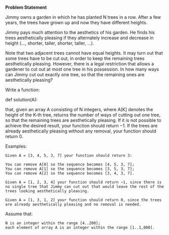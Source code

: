 **Problem Statement**

Jimmy owns a garden in which he has planted N trees in a row. After a few years, the trees have grown up and now they have different heights.

Jimmy pays much attention to the aesthetics of his garden. He finds his trees aesthetically pleasing if they alternately increase and decrease in height (…, shorter, taller, shorter, taller, …).

Note that two adjacent trees cannot have equal heights. It may turn out that some trees have to be cut out, in order to keep the remaining trees aesthetically pleasing. However, there is a legal restriction that allows a gardener to cut out at most one tree in his possession. In how many ways can Jimmy cut out exactly one tree, so that the remaining ones are aesthetically pleasing?

Write a function:

def solution(A):

that, given an array A consisting of N integers, where A[K] denotes the height of the K-th tree, returns the number of ways of cutting out one tree, so that the remaining trees are aesthetically pleasing. If it is not possible to achieve the desired result, your function should return −1. If the trees are already aesthetically pleasing without any removal, your function should return 0.

Examples:

    Given A = [3, 4, 5, 3, 7] your function should return 3:

    You can remove A[0] so the sequence becomes [4, 5, 3, 7];
    You can remove A[1] so the sequence becomes [3, 5, 3, 7];
    You can remove A[2] so the sequence becomes [3, 4, 3, 7].

    Given A = [1, 2, 3, 4] your function should return −1, since there is no single tree that Jimmy can cut out that would leave the rest of the trees looking aesthetically pleasing.

    Given A = [1, 3, 1, 2] your function should return 0, since the trees are already aesthetically pleasing and no removal is needed.

Assume that:

    N is an integer within the range [4..200];
    each element of array A is an integer within the range [1..1,000].
